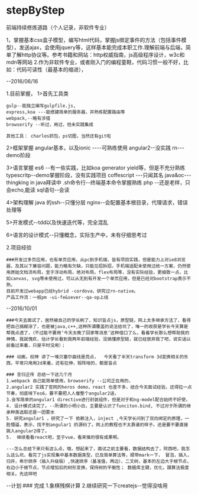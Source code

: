 # stepByStep
前端持续修炼道路（个人记录，非软件专业）

1，掌握基本css盒子模型，编写html代码，掌握js绑定事件的方法（包括事件模型），发送ajax，会使用jquery等，这样基本能完成本职工作.理解前端与后端，简单了解http协议等。参考书籍和网站：http权威指南，js高级程序设计，w3c和mdn等网站
2.作为非软件专业，或者刚入门的编程童鞋，代码习惯一般不好，比如：代码可读性（最基本的缩进），

--2016/06/16

1.目前掌握，
  1>首先工具类

    gulp--能独立编写gulpfile.js,
    express,koa ---能搭建简单的服务器，并熟练配置路由等
    webpack,--略有涉猎
    browserify --听过，用过，但未实践集成

    其他工具： charles抓包，ps切图，当然还有git啦


  2>框架掌握
      angular基本，以及ionic ----可熟练使用
      angular2--没实践
      rn---demo阶段

  3>语言掌握
      es6 --有一些实践，比如koa generator yield等，但是不充分熟练
      typescritp--demo掌握阶段，没有实践项目
      coffescript ---只闻其名
      java&oc---thingking in java拜读中
      .sh命令行--终端基本命令掌握熟练
      php --还是老样，只会echo,能读
      sql语句--会读

  4>架构理解
    java 的ssh--只懂分层
    nginx--会配置基本根目录，代理请求，错误处理等


  5>开发模式--tdd以及快速迭代等，完全混乱

  6>语言的设计模式--只懂概念，实际生产中，未有仔细思考过


2.项目经验

    ###开发过多页应用，也有单页应用，从pc到手机端，皆有项目实践，但是能力上对ie8浏览器，及其以下兼容问题，能力略有欠缺，只能见招拆招，手机端适配未使用过统一方案，仍然使用原始文档流布局，至于浮动布局，绝对布局，flex布局等，没有实际经验，更细致一点，比如canvas, svg等未使用过，可以从无到有开发一个单页应用，但是已经对bootstrap表示不熟。
    目前开发过webapp已经hybrid -cordova，研究过rn-native。
    产品工作流：一般pm -ui-fe&sever--qa-op上线

--2016/10/01

    ###今天去面试了，居然被自己的学长刷了，知识盲点js，原型链，网上太多继承方法了，看得把自己搞糊涂了，也是被java,c++,这种所谓覆盖的说法给坑了，唯一的收获是学长今天算是帮我点透了，（不过能不要用‘今天太晚了回家等消息’这种借口了么，看着学长那么想帮助我的神情，我就愧疚，估计学长看到我两年前端经验，没搞懂原型链，就已经放弃我了吧，说实话以前看过来着，只是平时没用）；

    ### 动画，权神 讲了一堆贝塞尔曲线是亮点，  今天看了半天transform 3d变换相关的东西，平常只用用2d来着，还有拉伸，矩阵啥的，都是盲点

    ### 言归正传 总结一下这几个月
    1.webpack 自己能简单使用，browserify --公司正在用的，
    2.angular2 实践了官网的heros demo，react 也差不多，结合今天面试经验，还得拉一点节奏，彻底啃下es6，要不要把人人催整个angular2话，
    3.会写简单的angular1 directive进行封装组件，但是对于和ng-model配合始终不好使，
    4. 设计模式读完了。--所谓的小明小白，主要是认识了funciton.bind, 不过对于所谓的继承种类选取还是一团雾水
    5. 研究angular1 ，研究了一下 依赖注入，inject ,今天学长问到了双向绑定的原理，一脸懵逼，表示，找不到angular1 的源码了。网上的教程也不太靠谱的样子。还是要不要直接跳入angular2得了。
    5.  继续看看react吧，至于vue，看来推的很有成果啊。

    ---怎么总结下来只有这么点，哦，想起来了，面试之前主要看，数据结构去了，阿西吧，我怎么这么坑，看完了js实现集中基本数据类型，已及简单算法等，顺带mark一下， 冒泡，插入，归并，希尔排序（插入升级版）,快速排序（基准值，两边），二叉树，基本的左边大于根节点，右边小于根节点，节点增加后的树形变换，保持树的平衡性； 数据库主键，优化，跟算法极度相关。先这样吧

--计划
    ### 完成
        1.象棋残棋计算
        2.继续研究一下createjs--觉得没啥用










